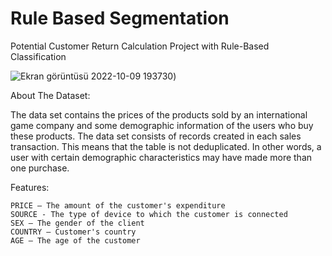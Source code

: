 # Rule Based Segmentation

 Potential Customer Return Calculation Project with Rule-Based Classification

![Ekran görüntüsü 2022-10-09 193730](https://user-images.githubusercontent.com/105670331/194768790-daba618c-932c-4d85-a307-8b0467eb5af1.jpg))

About The Dataset:

The data set contains the prices of the products sold by an international game company and some demographic information of the users who buy these products. The data set consists of records created in each sales transaction. This means that the table is not deduplicated. In other words, a user with certain demographic characteristics may have made more than one purchase.

Features:

	PRICE – The amount of the customer's expenditure	
	SOURCE - The type of device to which the customer is connected
	SEX – The gender of the client	
	COUNTRY – Customer's country
	AGE – The age of the customer
